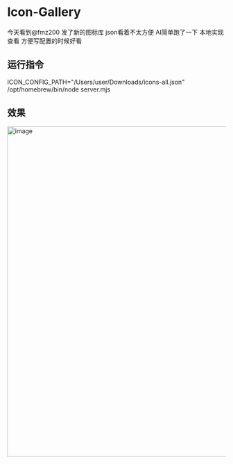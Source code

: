 # Icon-Gallery
今天看到@fmz200 发了新的图标库 json看着不太方便 
AI简单跑了一下 本地实现查看 方便写配置的时候好看

## 运行指令
ICON_CONFIG_PATH="/Users/user/Downloads/icons-all.json" /opt/homebrew/bin/node server.mjs
## 效果
<img width="1247" height="762" alt="image" src="https://github.com/user-attachments/assets/2bd260c4-ab09-4d29-9054-427ace821f4f" />
